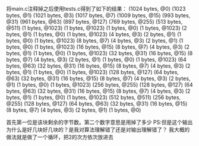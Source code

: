 将main.c注释掉之后使用tests.c得到了如下的结果：
(1024 bytes, @0)
(1023 bytes, @1)
(1021 bytes, @3)
(1017 bytes, @7)
(1009 bytes, @15)
(993 bytes, @31)
(961 bytes, @63)
(897 bytes, @127)
(769 bytes, @255)
(513 bytes, @511)
(1 bytes, @1023)
(1 bytes, @1023) (1 bytes, @0)
(1 bytes, @1023) (2 bytes, @1) (1 bytes, @0)
(1 bytes, @1023) (4 bytes, @3) (2 bytes, @1) (1 bytes, @0)
(1 bytes, @1023) (8 bytes, @7) (4 bytes, @3) (2 bytes, @1) (1 bytes, @0)
(1 bytes, @1023) (16 bytes, @15) (8 bytes, @7) (4 bytes, @3) (2 bytes, @1) (1 bytes, @0)
(1 bytes, @1023) (32 bytes, @31) (16 bytes, @15) (8 bytes, @7) (4 bytes, @3) (2 bytes, @1) (1 bytes, @0)
(1 bytes, @1023) (64 bytes, @63) (32 bytes, @31) (16 bytes, @15) (8 bytes, @7) (4 bytes, @3) (2 bytes, @1) (1 bytes, @0)
(1 bytes, @1023) (128 bytes, @127) (64 bytes, @63) (32 bytes, @31) (16 bytes, @15) (8 bytes, @7) (4 bytes, @3) (2 bytes, @1) (1 bytes, @0)
(1 bytes, @1023) (256 bytes, @255) (128 bytes, @127) (64 bytes, @63) (32 bytes, @31) (16 bytes, @15) (8 bytes, @7) (4 bytes, @3) (2 bytes, @1) (1 bytes, @0)
(1 bytes, @1023) (512 bytes, @511) (256 bytes, @255) (128 bytes, @127) (64 bytes, @63) (32 bytes, @31) (16 bytes, @15) (8 bytes, @7) (4 bytes, @3) (2 bytes, @1) (1 bytes, @0)


首先第一位是该块剩余的字节数。第二个数字意思是用掉了多少
PS:但是这个输出为什么是好几块好几块的？是我对算法理解错了还是对输出理解错了？
我大概的做法就是做了一个循环，把2的次方依次放进去
